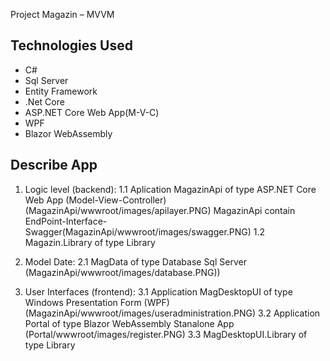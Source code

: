 Project Magazin – MVVM

## Technologies Used
* C#
* Sql Server
* Entity Framework
* .Net Core
* ASP.NET Core Web App(M-V-C)
* WPF
* Blazor WebAssembly 

## Describe App
1. Logic level (backend):
  1.1 Aplication MagazinApi of type ASP.NET Core Web App (Model-View-Controller)(MagazinApi/wwwroot/images/apilayer.PNG)
      MagazinApi contain EndPoint-Interface-Swagger(MagazinApi/wwwroot/images/swagger.PNG)
  1.2 Magazin.Library of type Library
   
3. Model Date:
 2.1 MagData of type Database Sql Server (MagazinApi/wwwroot/images/database.PNG))
   
4. User Interfaces (frontend):
  3.1 Application MagDesktopUI of type Windows Presentation Form (WPF) (MagazinApi/wwwroot/images/useradministration.PNG)
  3.2 Application Portal of type Blazor WebAssembly Stanalone App (Portal/wwwroot/images/register.PNG)
  3.3 MagDesktopUI.Library of type Library
